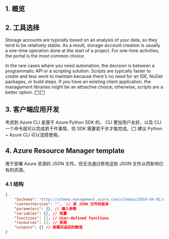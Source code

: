 

## 1. 概览

















## 2. 工具选择

Storage accounts are typically based on an analysis of your data, so they tend to be relatively stable. As a result, storage-account creation is usually a one-time operation done at the start of a project. For one-time activities, the portal is the most common choice.

In the rare cases where you need automation, the decision is between a programmatic API or a scripting solution. Scripts are typically faster to create and less work to maintain because there's no need for an IDE, NuGet packages, or build steps. If you have an existing client application, the management libraries might be an attractive choice; otherwise, scripts are a better option. [["]](https://learn.microsoft.com/en-us/training/modules/create-azure-storage-account/4-choose-an-account-creation-tool)[["]](https://stackoverflow.com/questions/49994422/azure-cli-vs-python-sdk/78405175#78405175)



## 3. 客户端应用开发

考虑到 Azure CLI 是基于 Azure Python SDK 的， CLI 更加用户友好，以及 CLI 一个命令就可以完成若干件事情，但 SDK 需要若干步才能完成。[["]](https://learn.microsoft.com/en-us/training/modules/create-azure-storage-account/4-choose-an-account-creation-tool) 建议 Python + Azure CLI 可以混搭使用。



## 4. Azure Resource Manager template

用于部署 Azure 资源的 JSON 文件。但无法通过修改这些 JSON 文件从而影响已有的资源。

### 4.1 结构

```json
{
    "$schema": "http://schema.management.azure.com/schemas/2019-04-01/deploymentTemplate.json#", // 模版语言
    "contentVersion": "",  // 该 JSON 文件的版本
    "parameters": {}, // 输入参数
    "variables": {}, // 变量
    "functions": [], // User-defined functions
    "resources": [], // 资源
    "outputs": {} // 部署后返回的数值
}
```



